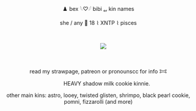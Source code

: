 <p align="center">
♟️ bex 𓆩♡𓆪  bibi ₒᵣ kin names
<p align="center">
she / any 🎲 18  ⌇  XNTP  ⌇  pisces

   ⠀⠀⠀ ⠀⠀ ⠀  ⠀⠀⠀ ⠀⠀ ⠀ ⠀⠀⠀      <p align="center">
   ㅤㅤ<img src="https://komarev.com/ghpvc/?username=pur3lies&color=1750AC&flat&label=lies&base=30000"></img>
</p>  ⠀
<p align="center">
read my strawpage, patreon or pronounscc for info 𐂯
 <p align="center">
⠀⠀⠀ ⠀HEAVY shadow milk cookie kinnie. 
     <p align="center">
   other main kins: astro, looey, twisted glisten, shrimpo, black pearl cookie, pomni, fizzarolli (and more)
